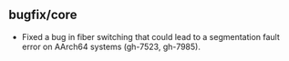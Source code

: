## bugfix/core

* Fixed a bug in fiber switching that could lead to a segmentation fault error
  on AArch64 systems (gh-7523, gh-7985).
